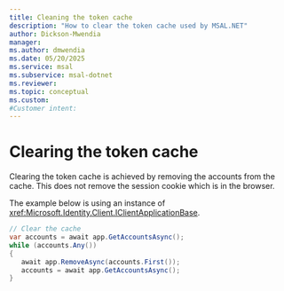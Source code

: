 ```yaml
---
title: Cleaning the token cache
description: "How to clear the token cache used by MSAL.NET"
author: Dickson-Mwendia
manager: 
ms.author: dmwendia
ms.date: 05/20/2025
ms.service: msal
ms.subservice: msal-dotnet
ms.reviewer: 
ms.topic: conceptual
ms.custom: 
#Customer intent: 
---
```


# Clearing the token cache

Clearing the token cache is achieved by removing the accounts from the cache. This does not remove the session cookie which is in the browser.

The example below is using an instance of <xref:Microsoft.Identity.Client.IClientApplicationBase>.

```csharp
// Clear the cache
var accounts = await app.GetAccountsAsync();
while (accounts.Any())
{
   await app.RemoveAsync(accounts.First());
   accounts = await app.GetAccountsAsync();
}
```
